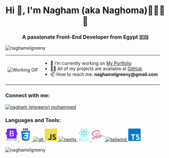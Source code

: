 <!-- ## Hi there 👋 -->

<!--
**NaghamElGreeny/NaghamElGreeny** is a ✨ _special_ ✨ repository because its `README.md` (this file) appears on your GitHub profile.

Here are some ideas to get you started:

- 🔭 I’m currently working on ...
- 🌱 I’m currently learning ...
- 👯 I’m looking to collaborate on ...
- 🤔 I’m looking for help with ...
- 💬 Ask me about ...
- 📫 How to reach me: ...
- 😄 Pronouns: ...
- ⚡ Fun fact: ...
- 🔭 I’m currently working on [My Portfolio](https://github.com/NaghamElGreeny/NaghamElGreeny/)

- 👨‍💻 All of my projects are available at [https://github.com/NaghamElGreeny/](https://github.com/NaghamElGreeny/)

- 📫 How to reach me **naghamelgreeny@gmail.com**
-->
<h1 align="center">Hi 👋, I'm Nagham (aka Naghoma)👩🏻‍💻💚</h1>
<h3 align="center">A passionate Front-End Developer from Egypt 🇪🇬</h3>

<p align="left"> <img src="https://komarev.com/ghpvc/?username=naghamelgreeny&label=Profile%20views&color=0e75b6&style=flat" alt="naghamelgreeny" /> </p>

<table>
  <tr>
    <td>
      <img src="https://github.com/NaghamElGreeny/NaghamElGreeny/blob/main/assets/animations/girl-on-computer-with Idea.gif" width="250" alt="Working GIF" />
    </td>
    <td>
      <ul>
        <li>🔭 I’m currently working on <a href="https://github.com/NaghamElGreeny/NaghamElGreeny/">My Portfolio</a></li>
        <li>👨‍💻 All of my projects are available at <a href="https://github.com/NaghamElGreeny/">GitHub</a></li>
        <li>📫 How to reach me: <strong>naghamelgreeny@gmail.com</strong></li>
      </ul>
    </td>
  </tr>
</table>

<h3 align="left">Connect with me:</h3>
<p align="left">
<a href="https://linkedin.com/in/nagham (elgreeny) mohammed" target="blank"><img align="center" src="https://raw.githubusercontent.com/rahuldkjain/github-profile-readme-generator/master/src/images/icons/Social/linked-in-alt.svg" alt="nagham (elgreeny) mohammed" height="30" width="40" /></a>
</p>

<h3 align="left">Languages and Tools:</h3>
<p align="left"> <a href="https://getbootstrap.com" target="_blank" rel="noreferrer"> <img src="https://raw.githubusercontent.com/devicons/devicon/master/icons/bootstrap/bootstrap-plain-wordmark.svg" alt="bootstrap" width="40" height="40"/> </a> <a href="https://www.w3schools.com/css/" target="_blank" rel="noreferrer"> <img src="https://raw.githubusercontent.com/devicons/devicon/master/icons/css3/css3-original-wordmark.svg" alt="css3" width="40" height="40"/> </a> <a href="https://git-scm.com/" target="_blank" rel="noreferrer"> <img src="https://www.vectorlogo.zone/logos/git-scm/git-scm-icon.svg" alt="git" width="40" height="40"/> </a> <a href="https://developer.mozilla.org/en-US/docs/Web/JavaScript" target="_blank" rel="noreferrer"> <img src="https://raw.githubusercontent.com/devicons/devicon/master/icons/javascript/javascript-original.svg" alt="javascript" width="40" height="40"/> </a> <a href="https://nextjs.org/" target="_blank" rel="noreferrer"> <img src="https://cdn.worldvectorlogo.com/logos/nextjs-2.svg" alt="nextjs" width="40" height="40"/> </a> <a href="https://reactjs.org/" target="_blank" rel="noreferrer"> <img src="https://raw.githubusercontent.com/devicons/devicon/master/icons/react/react-original-wordmark.svg" alt="react" width="40" height="40"/> </a> <a href="https://sass-lang.com" target="_blank" rel="noreferrer"> <img src="https://raw.githubusercontent.com/devicons/devicon/master/icons/sass/sass-original.svg" alt="sass" width="40" height="40"/> </a> <a href="https://tailwindcss.com/" target="_blank" rel="noreferrer"> <img src="https://www.vectorlogo.zone/logos/tailwindcss/tailwindcss-icon.svg" alt="tailwind" width="40" height="40"/> </a> <a href="https://www.typescriptlang.org/" target="_blank" rel="noreferrer"> <img src="https://raw.githubusercontent.com/devicons/devicon/master/icons/typescript/typescript-original.svg" alt="typescript" width="40" height="40"/> </a> </p>

<p><img align="center" src="https://github-readme-stats.vercel.app/api/top-langs?username=naghamelgreeny&show_icons=true&locale=en&layout=compact" alt="naghamelgreeny" /></p>
